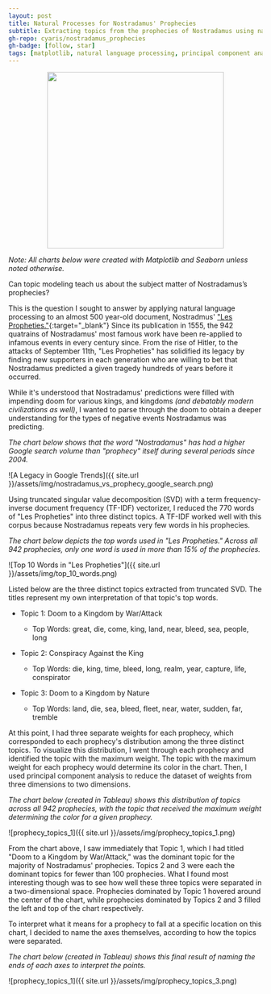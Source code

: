 ```yaml
---
layout: post
title: Natural Processes for Nostradamus' Prophecies
subtitle: Extracting topics from the prophecies of Nostradamus using natural language processing.
gh-repo: cyaris/nostradamus_prophecies
gh-badge: [follow, star]
tags: [matplotlib, natural language processing, principal component analysis, python, scikit-learn, seaborn, singular value decomposition, tableau, tf-idf, topic modeling]
---
```


<center><img src="https://ct101.us/wp-content/uploads/2014/09/Nostradamus2.gif" width="350" height="350"></center>

*Note: All charts below were created with Matplotlib and Seaborn unless noted otherwise.*

Can topic modeling teach us about the subject matter of Nostradamus’s prophecies?

This is the question I sought to answer by applying natural language processing to an almost 500 year-old document, Nostradmus' ["Les Propheties."](https://www.sacred-texts.com/nos/index.htm){:target="_blank"} Since its publication in 1555, the 942 quatrains of Nostradamus' most famous work have been re-applied to infamous events in every century since. From the rise of Hitler, to the attacks of September 11th, "Les Propheties" has solidified its legacy by finding new supporters in each generation who are willing to bet that Nostradamus predicted a given tragedy hundreds of years before it occurred.

While it's understood that Nostradamus' predictions were filled with impending doom for various kings, and kingdoms *(and debatably modern civilizations as well)*, I wanted to parse through the doom to obtain a deeper understanding for the types of negative events Nostradamus was predicting.

*The chart below shows that the word "Nostradamus" has had a higher Google search volume than "prophecy" itself during several periods since 2004.*

![A Legacy in Google Trends]({{ site.url }}/assets/img/nostradamus_vs_prophecy_google_search.png)

Using truncated singular value decomposition (SVD) with a term frequency-inverse document frequency (TF-IDF) vectorizer, I reduced the 770 words of "Les Propheties" into three distinct topics. A TF-IDF worked well with this corpus because Nostradamus repeats very few words in his prophecies.

*The chart below depicts the top words used in "Les Propheties." Across all 942 prophecies, only one word is used in more than 15% of the prophecies.*

![Top 10 Words in "Les Propheties"]({{ site.url }}/assets/img/top_10_words.png)

Listed below are the three distinct topics extracted from truncated SVD. The titles represent my own interpretation of that topic's top words.

* Topic  1: Doom to a Kingdom by War/Attack
  * Top Words: great, die, come, king, land, near, bleed, sea, people, long

* Topic  2: Conspiracy Against the King
  * Top Words: die, king, time, bleed, long, realm, year, capture, life, conspirator

* Topic  3: Doom to a Kingdom by Nature
  * Top Words: land, die, sea, bleed, fleet, near, water, sudden, far, tremble

At this point, I had three separate weights for each prophecy, which corresponded to each prophecy's distribution among the three distinct topics. To visualize this distribution, I went through each prophecy and identified the topic with the maximum weight. The topic with the maximum weight for each prophecy would determine its color in the chart. Then, I used principal component analysis to reduce the dataset of weights from three dimensions to two dimensions.

*The chart below (created in Tableau) shows this distribution of topics across all 942 prophecies, with the topic that received the maximum weight determining the color for a given prophecy.*

![prophecy_topics_1]({{ site.url }}/assets/img/prophecy_topics_1.png)

From the chart above, I saw immediately that Topic 1, which I had titled "Doom to a Kingdom by War/Attack," was the dominant topic for the majority of Nostradamus' prophecies. Topics 2 and 3 were each the dominant topics for fewer than 100 prophecies. What I found most interesting though was to see how well these three topics were separated in a two-dimensional space. Prophecies dominated by Topic 1 hovered around the center of the chart, while prophecies dominated by Topics 2 and 3 filled the left and top of the chart respectively.

To interpret what it means for a prophecy to fall at a specific location on this chart, I decided to name the axes themselves, according to how the topics were separated.

*The chart below (created in Tableau) shows this final result of naming the ends of each axes to interpret the points.*

![prophecy_topics_1]({{ site.url }}/assets/img/prophecy_topics_3.png)

<!-- Since Topics 2 and 3 were the ones that were most separable at both ends of the axes, I them primarily over Topic 1 to determine the axes titles. -->

<!-- For Topic 2, which fell farthest to the left on the chart,  -->

<!-- As mentioned above, Topic 1, or, "Doom to a Kingdom by War/Attack," was the most dominant topic of the three across all 942 prophecies. I wasn't too concerned with the overlap of this topic's distribution with the others, because both war and attack  -->

